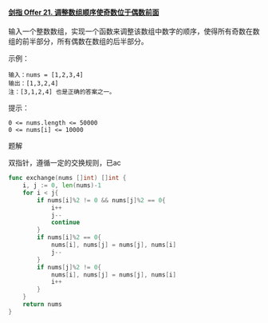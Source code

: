 #### [剑指 Offer 21. 调整数组顺序使奇数位于偶数前面](https://leetcode.cn/problems/diao-zheng-shu-zu-shun-xu-shi-qi-shu-wei-yu-ou-shu-qian-mian-lcof/)

输入一个整数数组，实现一个函数来调整该数组中数字的顺序，使得所有奇数在数组的前半部分，所有偶数在数组的后半部分。

 

示例：

```
输入：nums = [1,2,3,4]
输出：[1,3,2,4] 
注：[3,1,2,4] 也是正确的答案之一。
```


提示：

```
0 <= nums.length <= 50000
0 <= nums[i] <= 10000
```



题解

双指针，遵循一定的交换规则，已ac

```go
func exchange(nums []int) []int {
    i, j := 0, len(nums)-1
    for i < j{
        if nums[i]%2 != 0 && nums[j]%2 == 0{
            i++
            j--
            continue
        }
        if nums[i]%2 == 0{
            nums[i], nums[j] = nums[j], nums[i]
            j--
        }
        if nums[j]%2 != 0{
            nums[i], nums[j] = nums[j], nums[i]
            i++
        }
    }
    return nums
}
```

